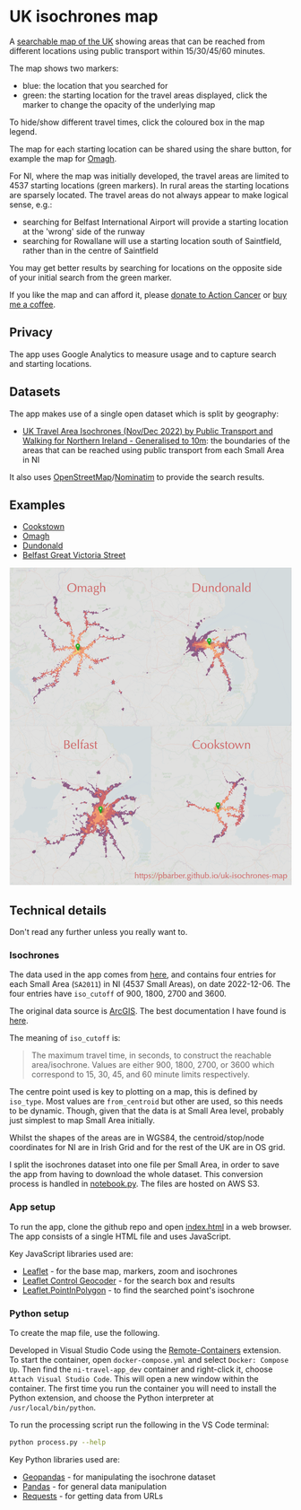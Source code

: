 # UK isochrones map

A [searchable map of the UK](https://pbarber.github.io/uk-isochrones-map) showing areas that can be reached from different locations using public transport within 15/30/45/60 minutes.

The map shows two markers:

* blue: the location that you searched for
* green: the starting location for the travel areas displayed, click the marker to change the opacity of the underlying map

To hide/show different travel times, click the coloured box in the map legend. 

The map for each starting location can be shared using the share button, for example the map for [Omagh](https://pbarber.github.io/uk-isochrones-map?sa=N00004361).

For NI, where the map was initially developed, the travel areas are limited to 4537 starting locations (green markers). In rural areas the starting locations are sparsely located. The travel areas do not always appear to make logical sense, e.g.:

* searching for Belfast International Airport will provide a starting location at the 'wrong' side of the runway
* searching for Rowallane will use a starting location south of Saintfield, rather than in the centre of Saintfield

You may get better results by searching for locations on the opposite side of your initial search from the green marker.

If you like the map and can afford it, please [donate to Action Cancer]() or [buy me a coffee]().

## Privacy

The app uses Google Analytics to measure usage and to capture search and starting locations.

## Datasets

The app makes use of a single open dataset which is split by geography:

* [UK Travel Area Isochrones (Nov/Dec 2022) by Public Transport and Walking for Northern Ireland - Generalised to 10m](https://geoportal.statistics.gov.uk/datasets/7f1c281b2561483891cd797b0f6fd463/explore): the boundaries of the areas that can be reached using public transport from each Small Area in NI

It also uses [OpenStreetMap](https://www.openstreetmap.org/)/[Nominatim](https://wiki.openstreetmap.org/wiki/Nominatim) to provide the search results.

## Examples

* [Cookstown](https://pbarber.github.io/uk-isochrones-app/?sa=N00002130)
* [Omagh](https://pbarber.github.io/uk-isochrones-app/?sa=N00004361)
* [Dundonald](https://pbarber.github.io/uk-isochrones-app/?sa=N00001821)
* [Belfast Great Victoria Street](https://pbarber.github.io/uk-isochrones-app/?sa=N00001417)

![Examples of isochrones for NI](ni-travel-maps.png)

## Technical details

Don't read any further unless you really want to.

### Isochrones

The data used in the app comes from [here](https://geoportal.statistics.gov.uk/datasets/7f1c281b2561483891cd797b0f6fd463/explore), and contains four entries for each Small Area (`SA2011`) in NI (4537 Small Areas), on date 2022-12-06. The four entries have `iso_cutoff` of 900, 1800, 2700 and 3600.

The original data source is [ArcGIS](https://services1.arcgis.com/ESMARspQHYMw9BZ9/arcgis/rest/services/Northern_Ireland_Isochrones_Gen/FeatureServer). The best documentation I have found is [here](https://geoportal.statistics.gov.uk/datasets/ons::uk-travel-area-isochrones-nov-dec-2022-by-public-transport-and-walking-for-north-west-north-generalised-to-10m/about).

The meaning of `iso_cutoff` is:

> The maximum travel time, in seconds, to construct the reachable area/isochrone. Values are either 900, 1800, 2700, or 3600 which correspond to 15, 30, 45, and 60 minute limits respectively.

The centre point used is key to plotting on a map, this is defined by `iso_type`. Most values are `from_centroid` but other are used, so this needs to be dynamic. Though, given that the data is at Small Area level, probably just simplest to map Small Area initially.

Whilst the shapes of the areas are in WGS84, the centroid/stop/node coordinates for NI are in Irish Grid and for the rest of the UK are in OS grid.

I split the isochrones dataset into one file per Small Area, in order to save the app from having to download the whole dataset. This conversion process is handled in [notebook.py](notebook.py). The files are hosted on AWS S3.

### App setup

To run the app, clone the github repo and open [index.html](index.html) in a web browser. The app consists of a single HTML file and uses JavaScript.

Key JavaScript libraries used are:

* [Leaflet](https://leafletjs.com/) - for the base map, markers, zoom and isochrones
* [Leaflet Control Geocoder](https://github.com/perliedman/leaflet-control-geocoder) - for the search box and results
* [Leaflet.PointInPolygon](https://github.com/hayeswise/Leaflet.PointInPolygon) - to find the searched point's isochrone

### Python setup

To create the map file, use the following.

Developed in Visual Studio Code using the [Remote-Containers](https://code.visualstudio.com/docs/devcontainers/containers) extension. To start the container, open `docker-compose.yml` and select `Docker: Compose Up`. Then find the `ni-travel-app_dev` container and right-click it, choose `Attach Visual Studio Code`. This will open a new window within the container. The first time you run the container you will need to install the Python extension, and choose the Python interpreter at `/usr/local/bin/python`.

To run the processing script run the following in the VS Code terminal:

```bash
python process.py --help
```

Key Python libraries used are:

* [Geopandas](https://geopandas.org/en/stable/) - for manipulating the isochrone dataset
* [Pandas](https://pandas.pydata.org/) - for general data manipulation
* [Requests](https://requests.readthedocs.io/en/latest/) - for getting data from URLs
